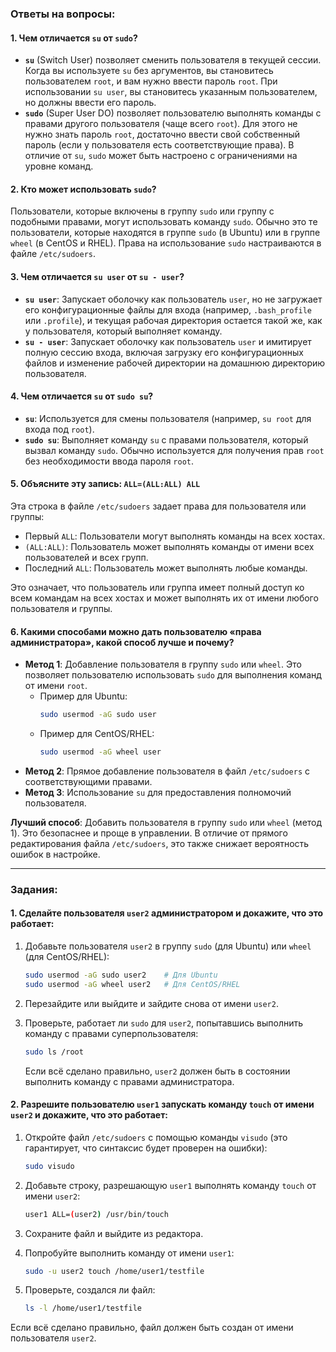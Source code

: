 ### Ответы на вопросы:

#### 1. **Чем отличается `su` от `sudo`?**
   - **`su`** (Switch User) позволяет сменить пользователя в текущей сессии. Когда вы используете `su` без аргументов, вы становитесь пользователем `root`, и вам нужно ввести пароль `root`. При использовании `su user`, вы становитесь указанным пользователем, но должны ввести его пароль.
   - **`sudo`** (Super User DO) позволяет пользователю выполнять команды с правами другого пользователя (чаще всего `root`). Для этого не нужно знать пароль `root`, достаточно ввести свой собственный пароль (если у пользователя есть соответствующие права). В отличие от `su`, `sudo` может быть настроено с ограничениями на уровне команд.

#### 2. **Кто может использовать `sudo`?**
   Пользователи, которые включены в группу `sudo` или группу с подобными правами, могут использовать команду `sudo`. Обычно это те пользователи, которые находятся в группе `sudo` (в Ubuntu) или в группе `wheel` (в CentOS и RHEL). Права на использование `sudo` настраиваются в файле `/etc/sudoers`.

#### 3. **Чем отличается `su user` от `su - user`?**
   - **`su user`**: Запускает оболочку как пользователь `user`, но не загружает его конфигурационные файлы для входа (например, `.bash_profile` или `.profile`), и текущая рабочая директория остается такой же, как у пользователя, который выполняет команду.
   - **`su - user`**: Запускает оболочку как пользователь `user` и имитирует полную сессию входа, включая загрузку его конфигурационных файлов и изменение рабочей директории на домашнюю директорию пользователя.

#### 4. **Чем отличается `su` от `sudo su`?**
   - **`su`**: Используется для смены пользователя (например, `su root` для входа под `root`).
   - **`sudo su`**: Выполняет команду `su` с правами пользователя, который вызвал команду `sudo`. Обычно используется для получения прав `root` без необходимости ввода пароля `root`.

#### 5. **Объясните эту запись: `ALL=(ALL:ALL) ALL`**
   Эта строка в файле `/etc/sudoers` задает права для пользователя или группы:
   - Первый `ALL`: Пользователи могут выполнять команды на всех хостах.
   - `(ALL:ALL)`: Пользователь может выполнять команды от имени всех пользователей и всех групп.
   - Последний `ALL`: Пользователь может выполнять любые команды.

   Это означает, что пользователь или группа имеет полный доступ ко всем командам на всех хостах и может выполнять их от имени любого пользователя и группы.

#### 6. **Какими способами можно дать пользователю «права администратора», какой способ лучше и почему?**
   - **Метод 1**: Добавление пользователя в группу `sudo` или `wheel`. Это позволяет пользователю использовать `sudo` для выполнения команд от имени `root`.
     - Пример для Ubuntu:
       ```bash
       sudo usermod -aG sudo user
       ```
     - Пример для CentOS/RHEL:
       ```bash
       sudo usermod -aG wheel user
       ```
   - **Метод 2**: Прямое добавление пользователя в файл `/etc/sudoers` с соответствующими правами.
   - **Метод 3**: Использование `su` для предоставления полномочий пользователя.
   
   **Лучший способ**: Добавить пользователя в группу `sudo` или `wheel` (метод 1). Это безопаснее и проще в управлении. В отличие от прямого редактирования файла `/etc/sudoers`, это также снижает вероятность ошибок в настройке.

---

### Задания:

#### 1. **Сделайте пользователя `user2` администратором и докажите, что это работает**:
   1. Добавьте пользователя `user2` в группу `sudo` (для Ubuntu) или `wheel` (для CentOS/RHEL):
      ```bash
      sudo usermod -aG sudo user2    # Для Ubuntu
      sudo usermod -aG wheel user2   # Для CentOS/RHEL
      ```

   2. Перезайдите или выйдите и зайдите снова от имени `user2`.

   3. Проверьте, работает ли `sudo` для `user2`, попытавшись выполнить команду с правами суперпользователя:
      ```bash
      sudo ls /root
      ```
      Если всё сделано правильно, `user2` должен быть в состоянии выполнить команду с правами администратора.

#### 2. **Разрешите пользователю `user1` запускать команду `touch` от имени `user2` и докажите, что это работает**:
   1. Откройте файл `/etc/sudoers` с помощью команды `visudo` (это гарантирует, что синтаксис будет проверен на ошибки):
      ```bash
      sudo visudo
      ```

   2. Добавьте строку, разрешающую `user1` выполнять команду `touch` от имени `user2`:
      ```bash
      user1 ALL=(user2) /usr/bin/touch
      ```

   3. Сохраните файл и выйдите из редактора.

   4. Попробуйте выполнить команду от имени `user1`:
      ```bash
      sudo -u user2 touch /home/user1/testfile
      ```

   5. Проверьте, создался ли файл:
      ```bash
      ls -l /home/user1/testfile
      ```

   Если всё сделано правильно, файл должен быть создан от имени пользователя `user2`.